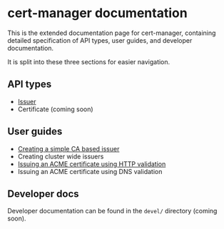 # cert-manager documentation

This is the extended documentation page for cert-manager, containing detailed
specification of API types, user guides, and developer documentation.

It is split into these three sections for easier navigation.

## API types

* [Issuer](api-types/issuer/)
* Certificate (coming soon)

## User guides

* [Creating a simple CA based issuer](user-guides/ca-based-issuer.md)
* Creating cluster wide issuers
* [Issuing an ACME certificate using HTTP validation](user-guides/acme-http-validation.md)
* Issuing an ACME certificate using DNS validation

## Developer docs

Developer documentation can be found in the `devel/` directory (coming soon).
